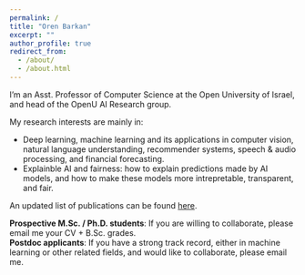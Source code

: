 ```yaml
---
permalink: /
title: "Oren Barkan"
excerpt: ""
author_profile: true
redirect_from: 
  - /about/
  - /about.html
---
```


I’m an Asst. Professor of Computer Science at the Open University of Israel, and head of the OpenU AI Research group.

My research interests are mainly in:
- Deep learning, machine learning and its applications in computer vision, natural language understanding, recommender systems, speech & audio processing, and financial forecasting.
- Explainble AI and fairness: how to explain predictions made by AI models, and how to make these models more intrepretable, transparent, and fair.

An updated list of publications can be found [here](https://scholar.google.com/citations?user=gLs4d6oAAAAJ&hl=en).

**Prospective M.Sc. / Ph.D. students**: If you are willing to collaborate, please email me your CV + B.Sc. grades.\
**Postdoc applicants**: If you have a strong track record, either in machine learning or other related fields, and would like to collaborate, please email me.
